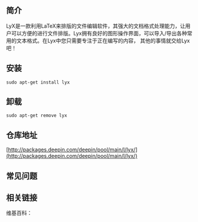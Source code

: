 ## 简介

LyX是一款利用LaTeX来排版的文件编辑软件，其强大的文档格式处理能力，让用户可以方便的进行文件排版。Lyx拥有良好的图形操作界面，可以导入/导出各种常用的文本格式。在Lyx中您只需要专注于正在编写的内容， 其他的事情就交给Lyx吧！

## 安装

`sudo apt-get install lyx`

## 卸载

`sudo apt-get remove lyx`

## 仓库地址

[http://packages.deepin.com/deepin/pool/main/l/lyx/](http://packages.deepin.com/deepin/pool/main/l/lyx/)


## 常见问题


## 相关链接

维基百科：